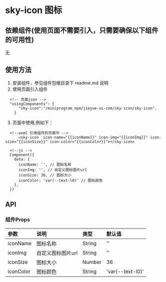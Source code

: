 # sky-icon  图标

## 依赖组件(使用页面不需要引入，只需要确保以下组件的可用性)
无

## 使用方法
1. 安装组件，参见组件包根目录下 readme.md 说明
2. 使用页面引入组件
```
  <!-- 页面json -->
  "usingComponents": {    
      "sky-icon":"/miniprogram_npm/jieyue-ui-com/sky-icon/sky-icon",
    }
```

3. 页面中使用,例如下：
```
  <!--wxml 引用组件的页面中 -->
      <sky-icon  icon-name="{{iconName}}" icon-img="{{iconImg}}" icon-size="{{iconSize}}" icon-color="{{iconColor}}"></sky-icon>

  <!--js -->
  Component({
    data: {
      iconName: '', // 图标名称
      iconImg: '', // 自定义图标图片url
      iconSize: 36, // 图标大小
      iconColor: 'var(--text-l0)' // 图标颜色
    },
  })
```


## API
### 组件Props
| 参数         | 说明            | 类型    | 默认值             |
| :---         | :---            | :---    | :---               |
| iconName     | 图标名称         | String  | ''                 |
| iconImg      | 自定义图标图片url| String  | ''                 |
| iconSize     | 图标大小         | Number  | 36                 |
| iconColor    | 图标颜色         | String  | 'var(--text-l0)'   |

